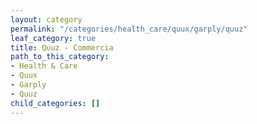 ```yaml
---
layout: category
permalink: "/categories/health_care/quux/garply/quuz"
leaf_category: true
title: Quuz - Commercia
path_to_this_category:
- Health & Care
- Quux
- Garply
- Quuz
child_categories: []
---
```

